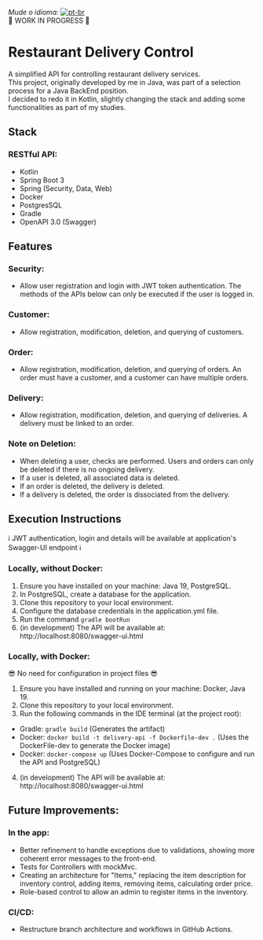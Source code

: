 *Mude o idioma:* [![pt-br](https://img.shields.io/badge/lang-pt--br-green.svg)](https://github.com/fabramattos/ApiDelivery/blob/main/README_pt-BR.md)<br>
🚧 WORK IN PROGRESS 🚧

# Restaurant Delivery Control
A simplified API for controlling restaurant delivery services.<br>
This project, originally developed by me in Java, was part of a selection process for a Java BackEnd position.<br>
I decided to redo it in Kotlin, slightly changing the stack and adding some functionalities as part of my studies.<br>

## Stack
### RESTful API:
- Kotlin
- Spring Boot 3
- Spring (Security, Data, Web)
- Docker
- PostgresSQL
- Gradle
- OpenAPI 3.0 (Swagger)

## Features
### Security:
- Allow user registration and login with JWT token authentication. The methods of the APIs below can only be executed if the user is logged in.
### Customer:
- Allow registration, modification, deletion, and querying of customers.
### Order:
- Allow registration, modification, deletion, and querying of orders. An order must have a customer, and a customer can have multiple orders.
### Delivery:
- Allow registration, modification, deletion, and querying of deliveries. A delivery must be linked to an order.
### Note on Deletion:
- When deleting a user, checks are performed. Users and orders can only be deleted if there is no ongoing delivery.<br>
- If a user is deleted, all associated data is deleted.<br>
- If an order is deleted, the delivery is deleted.<br>
- If a delivery is deleted, the order is dissociated from the delivery.<br>

## Execution Instructions
ℹ️ JWT authentication, login and details will be available at application's Swagger-UI endpoint ℹ️

### Locally, without Docker:
1. Ensure you have installed on your machine: Java 19, PostgreSQL.
2. In PostgreSQL, create a database for the application.
3. Clone this repository to your local environment.
4. Configure the database credentials in the application.yml file.
5. Run the command ```gradle bootRun```
6. (in development) The API will be available at: http://localhost:8080/swagger-ui.html


### Locally, with Docker:
😎 No need for configuration in project files 😎

1. Ensure you have installed and running on your machine: Docker, Java 19.
2. Clone this repository to your local environment.
3. Run the following commands in the IDE terminal (at the project root):
- Gradle: ```gradle build``` (Generates the artifact)
- Docker: ```docker build -t delivery-api -f Dockerfile-dev .``` (Uses the DockerFile-dev to generate the Docker image)
- Docker: ```docker-compose up``` (Uses Docker-Compose to configure and run the API and PostgreSQL)
4. (in development) The API will be available at: http://localhost:8080/swagger-ui.html


## Future Improvements:
### In the app:
- Better refinement to handle exceptions due to validations, showing more coherent error messages to the front-end.
- Tests for Controllers with mockMvc.
- Creating an architecture for "Items," replacing the item description for inventory control, adding items, removing items, calculating order price.
- Role-based control to allow an admin to register items in the inventory.
### CI/CD:
- Restructure branch architecture and workflows in GitHub Actions.
